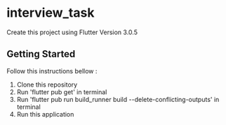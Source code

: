 # interview_task

Create this project using Flutter Version 3.0.5

## Getting Started

Follow this instructions bellow :
1. Clone this repository
2. Run 'flutter pub get' in terminal
3. Run 'flutter pub run build_runner build --delete-conflicting-outputs' in terminal
4. Run this application
